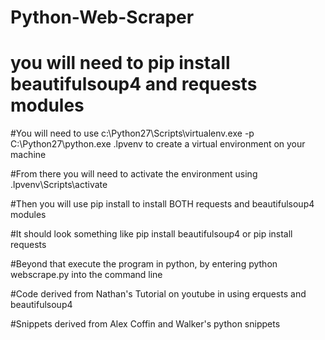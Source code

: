 # Python-Web-Scraper


# you will need to pip install beautifulsoup4 and requests modules

#You will need to use c:\Python27\Scripts\virtualenv.exe -p C:\Python27\python.exe .lpvenv to create a virtual environment on your machine

#From there you will need to activate the environment using .lpvenv\Scripts\activate

#Then you will use pip install to install BOTH requests and beautifulsoup4 modules

#It should look something like pip install beautifulsoup4 or pip install requests

#Beyond that execute the program in python, by entering python webscrape.py into the command line





#Code derived from Nathan's Tutorial on youtube in using erquests and beautifulsoup4

#Snippets derived from Alex Coffin and Walker's python snippets

